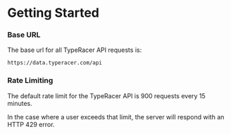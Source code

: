 # Getting Started

### Base URL

The base url for all TypeRacer API requests is: 

`https://data.typeracer.com/api`

### Rate Limiting

The default rate limit for the TypeRacer API is 900 requests every 15 minutes.

In the case where a user exceeds that limit, the server will respond with an HTTP 429 error.